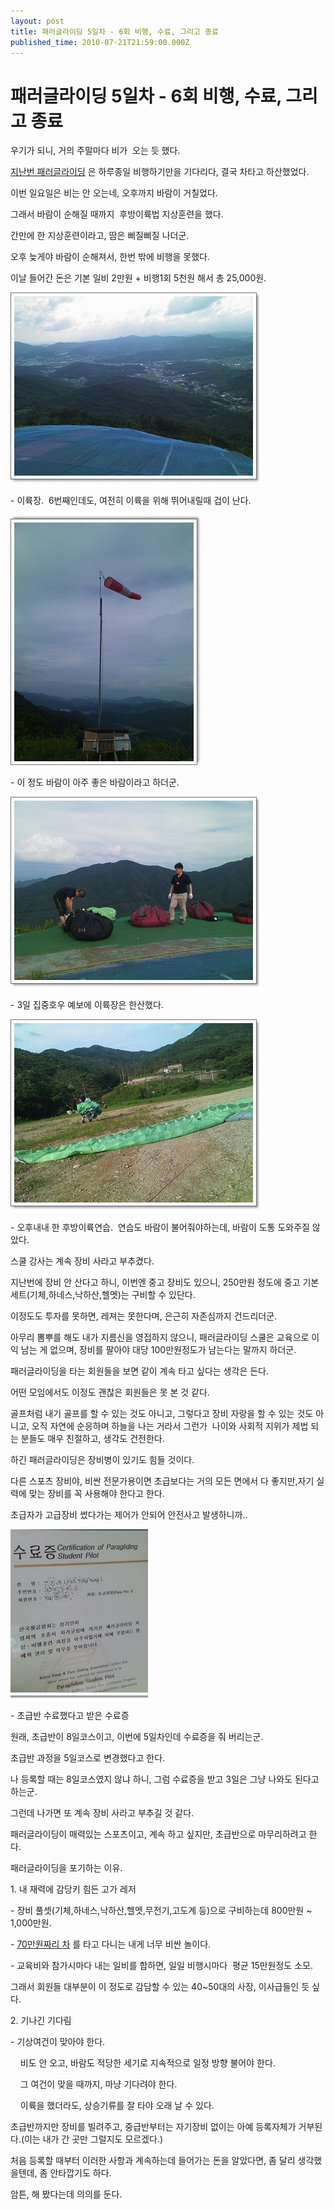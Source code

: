 ```yaml
---
layout: post
title: 패러글라이딩 5일차 - 6회 비행, 수료, 그리고 종료
published_time: 2010-07-21T21:59:00.000Z
---
```


# 패러글라이딩 5일차 - 6회 비행, 수료, 그리고 종료


우기가 되니, 거의 주말마다 비가  오는 듯 했다.

[지난번 패러글라이딩](../10524455.html) 은 하루종일 비행하기만을 기다리다, 결국 차타고 하산했었다.

이번 일요일은 비는 안 오는네, 오후까지 바람이 거칠었다.

그래서 바람이 순해질 때까지  후방이륙법 지상훈련을 했다.

간만에 한 지상훈련이라고, 땀은 삐질삐질 나더군.

오후 늦게야 바람이 순해져서, 한번 밖에 비행을 못했다.

이날 들어간 돈은 기본 일비 2만원 + 비행1회 5천원 해서 총 25,000원.

![](../pds/201007/21/80/a0109780_4c46be719f842.jpg)

\- 이륙장.  6번째인데도, 여전히 이륙을 위해 뛰어내릴때 겁이 난다.

![](../pds/201007/21/80/a0109780_4c46be723b8a5.jpg)

\- 이 정도 바람이 아주 좋은 바람이라고 하더군.

![](../pds/201007/21/80/a0109780_4c46be7358bd5.jpg)

\- 3일 집중호우 예보에 이륙장은 한산했다.

![](../pds/201007/21/80/a0109780_4c46be746ad8c.jpg)

\- 오후내내 한 후방이륙연습.  연습도 바람이 불어줘야하는데, 바람이 도통 도와주질 않았다.

스쿨 강사는 계속 장비 사라고 부추겼다.

지난번에 장비 안 산다고 하니, 이번엔 중고 장비도 있으니, 250만원 정도에 중고 기본 세트(기체,하네스,낙하산,헬멧)는 구비할 수 있단다.

이정도도 투자를 못하면, 레져는 못한다며, 은근히 자존심까지 건드리더군.

아무리 뽐뿌를 해도 내가 지름신을 영접하지 않으니, 패러글라이딩 스쿨은 교육으로 이익 남는 게 없으며, 장비를 팔아야 대당 100만원정도가 남는다는 말까지 하더군.

패러글라이딩을 타는 회원들을 보면 같이 계속 타고 싶다는 생각은 든다.

어떤 모임에서도 이정도 괜찮은 회원들은 못 본 것 같다.

골프처럼 내기 골프를 할 수 있는 것도 아니고, 그렇다고 장비 자랑을 할 수 있는 것도 아니고, 오직 자연에 순응하며 하늘을 나는 거라서 그런가  나이와 사회적 지위가 제법 되는 분들도 매우 친절하고, 생각도 건전한다.

하긴 패러글라이딩은 장비병이 있기도 힘들 것이다.

다른 스포츠 장비야, 비싼 전문가용이면 초급보다는 거의 모든 면에서 다 좋지만,자기 실력에 맞는 장비를 꼭 사용해야 한다고 한다.

초급자가 고급장비 썼다가는 제어가 안되어 안전사고 발생하니까..

![](../pds/201007/21/80/a0109780_4c46be74f3f4a.jpg)

\- 초급반 수료했다고 받은 수료증

원래, 초급반이 8일코스이고, 이번에 5일차인데 수료증을 줘 버리는군.

초급반 과정을 5일코스로 변경했다고 한다.

나 등록할 때는 8일코스였지 않냐 하니, 그럼 수료증을 받고 3일은 그냥 나와도 된다고 하는군.

그런데 나가면 또 계속 장비 사라고 부추길 것 같다.

패러글라이딩이 매력있는 스포츠이고, 계속 하고 싶지만, 초급반으로 마무리하려고 한다.

패러글라이딩을 포기하는 이유.

1\. 내 재력에 감당키 힘든 고가 레저

\- 장비 풀셋(기체,하네스,낙하산,헬멧,무전기,고도계 등)으로 구비하는데 800만원 ~ 1,000만원.

\- [70만원짜리 차](../10466876.html) 를 타고 다니는 내게 너무 비싼 놀이다.

\- 교육비와 참가시마다 내는 일비를 합하면, 일일 비행시마다  평균 15만원정도 소모.

그래서 회원들 대부분이 이 정도로 감담할 수 있는 40~50대의 사장, 이사급들인 듯 싶다.

2\. 기나긴 기다림

\- 기상여건이 맞아야 한다.

    비도 안 오고, 바람도 적당한 세기로 지속적으로 일정 방향 불어야 한다.

    그 여건이 맞을 때까지, 마냥 기다려야 한다.

    이륙을 했더라도, 상승기류를 잘 타야 오래 날 수 있다.

초급반까지만 장비를 빌려주고, 중급반부터는 자기장비 없이는 아예 등록자체가 거부된다.(이는 내가 간 곳만 그럴지도 모르겠다.)

처음 등록할 때부터 이러한 사항과 계속하는데 들어가는 돈을 알았다면, 좀 달리 생각했을텐데, 좀 안타깝기도 하다.

암튼, 해 봤다는데 의의를 둔다.

